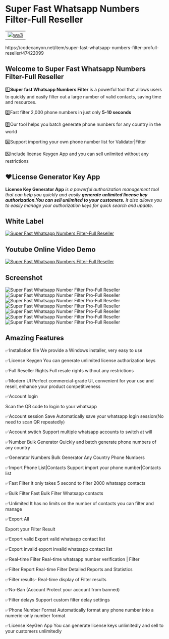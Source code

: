 # Super Fast Whatsapp Numbers Filter-Full Reseller
<table>
  <tr>
    <td>
      <a href="https://api.whatsapp.com/send/?phone=17013356861" rel="nofollow">
       <img src="https://i.ibb.co/1TSWd6q/wa3.png" alt="wa3" border="0">
      </a>
    </td>
  </tr>
</table>
https://codecanyon.net/item/super-fast-whatsapp-numbers-filter-profull-reseller/47422099
 <h2><strong>Welcome to Super Fast Whatsapp Numbers Filter-Full Reseller</strong></h2>
<p>1️⃣<strong>Super fast Whatsapp Numbers Filter</strong> is a powerful tool that allows users to quickly and easily
  filter out a large number of valid contacts, saving time and resources.</p>
<p>2️⃣Fast filter 2,000 phone numbers in just only <strong>5-10 seconds</strong></p>
<p>3️⃣Our tool helps you batch generate phone numbers for any country in the world</p>
<p>4️⃣Support importing your own phone number list for Validator|Filter</p>
<p>5️⃣Include license Keygen App and you can sell unlimited without any restrictions</p>


<h2><strong>❤️License Generator Key App</strong></h2>
<p><strong>License Key Generator App</strong><i> is a powerful authorization management tool that can help you quickly
  and
  easily <strong> generate unlimited license key authorization.You can sell unlimited to your customers.</strong>
  It also allows you to easily manage your authorization keys for quick search and update. </i></p>


<h2><strong>White Label</strong></h2>
 <a href="https://api.whatsapp.com/send/?phone=17013356861" rel="nofollow">
<img src="https://i.ibb.co/prwZ8h3/brandservice1.png"alt="Super Fast Whatsapp Numbers Filter-Full Reseller"/>
</a>

<h2><strong>Youtube Online Video Demo</strong></h2>
<a href="https://youtu.be/yc8SYWCF7Hw" terget="_blank">
  <img src="https://i.ibb.co/z4pQmTY/video.png" alt="Super Fast Whatsapp Numbers Filter-Full Reseller" />
</a>



<h2><strong>Screenshot</strong></h2>
<img src="https://i.ibb.co/HDYHpY6/01.png" alt="Super Fast Whatsapp Number Filter Pro-Full Reseller" border="0">
<img src="https://i.ibb.co/ngkkdhC/02.png" alt="Super Fast Whatsapp Number Filter Pro-Full Reseller" border="0">
<img src="https://i.ibb.co/d05rw7t/03.png" alt="Super Fast Whatsapp Number Filter Pro-Full Reseller" border="0">
<img src="https://i.ibb.co/C1TzVPw/04.png" alt="Super Fast Whatsapp Number Filter Pro-Full Reseller" border="0">
<img src="https://i.ibb.co/R6fSmZD/05.png" alt="Super Fast Whatsapp Number Filter Pro-Full Reseller" border="0">
<img src="https://i.ibb.co/XxLxccn/06.png" alt="Super Fast Whatsapp Number Filter Pro-Full Reseller" border="0">
<img src="https://i.ibb.co/9WKxtx0/07.png" alt="Super Fast Whatsapp Number Filter Pro-Full Reseller" border="0">


<h2><strong> Amazing Features</strong></h2>

 ✅Installation file
We provide a Windows installer, very easy to use

✅License Keygen
You can generate unlimited license authorization keys

✅Full Reseller Rights
Full resale rights without any restrictions

✅Modern UI
Perfect commercial-grade UI, convenient for your use and resell, enhance your product competitiveness

✅Account login

Scan the QR code to login to your whatsapp

✅Account session Save
Automatically save your whatsapp login session(No need to scan QR repeatedly)

✅Account swtich
Support multiple whatsapp accounts to switch at will

✅Number Bulk Generator
Quickly and batch generate phone numbers of any country

✅Generator Numbers
Bulk Generator Any Country Phone Numbers

✅Import Phone List|Contacts
Support import your phone number|Contacts list

✅Fast Filter
It only takes 5 second to filter 2000 whatsapp contacts

✅Bulk Filter
Fast Bulk Filter Whatsapp contacts

✅Unlimited
It has no limits on the number of contacts you can filter and manage

✅Export All

Export your Filter Result

✅Export valid
Export valid whatsapp contact list

✅Export invalid
export invalid whatsapp contact list

✅Real-time Filter
Real-time whatsapp number verification | Filter

✅Filter Report
Real-time Filter Detailed Reports and Statistics

✅Filter results-
Real-time display of Filter results

✅No-Ban
(Account Protect your account from banned)

✅Filter delays
Support custom filter delay settings

✅Phone Number Format
Automatically format any phone number into a numeric-only number format

✅License KeyGen App
You can generate license keys unlimitedly and sell to your customers unlimitedly

 

 
 
